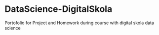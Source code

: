 # DataScience-DigitalSkola
Portofolio for Project and Homework during course with digital skola data science
